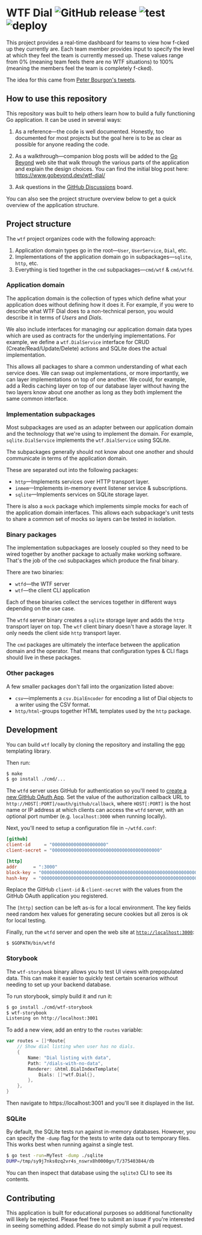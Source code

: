 WTF Dial ![GitHub release](https://img.shields.io/github/v/release/benbjohnson/wtf) ![test](https://github.com/benbjohnson/wtf/workflows/test/badge.svg) ![deploy](https://github.com/benbjohnson/wtf/workflows/deploy/badge.svg)
========

This project provides a real-time dashboard for teams to view how f-cked up they 
currently are. Each team member provides input to specify the level at which
they feel the team is currently messed up. These values range from 0% (meaning
team feels there are no WTF situations) to 100% (meaning the members feel the
team is completely f-cked).

The idea for this came from [Peter Bourgon's tweets][tweets].

[tweets]: https://twitter.com/peterbourgon/status/765935213507649537


## How to use this repository

This repository was built to help others learn how to build a fully functioning
Go application. It can be used in several ways:

1. As a reference—the code is well documented. Honestly, too documented for most
   projects but the goal here is to be as clear as possible for anyone reading
   the code.

2. As a walkthrough—companion blog posts will be added to the [Go Beyond](https://www.gobeyond.dev/)
   web site that walk through the various parts of the application and explain the design choices.
   You can find the initial blog post here: https://www.gobeyond.dev/wtf-dial/
   
3. Ask questions in the [GitHub Discussions](https://github.com/benbjohnson/wtf/discussions) board.

You can also see the project structure overview below to get a quick overview
of the application structure.


## Project structure

The `wtf` project organizes code with the following approach:

1. Application domain types go in the root—`User`, `UserService`, `Dial`, etc.
2. Implementations of the application domain go in subpackages—`sqlite`, `http`, etc.
3. Everything is tied together in the `cmd` subpackages—`cmd/wtf` & `cmd/wtfd`.


### Application domain

The application domain is the collection of types which define what your
application does without defining how it does it. For example, if you were to
describe what WTF Dial does to a non-technical person, you would describe it in
terms of _Users_ and _Dials_.

We also include interfaces for managing our application domain data types which
are used as contracts for the underlying implementations. For example, we define
a `wtf.DialService` interface for CRUD (Create/Read/Update/Delete) actions and
SQLite does the actual implementation.

This allows all packages to share a common understanding of what each service
does. We can swap out implementations, or more importantly, we can layer
implementations on top of one another. We could, for example, add a Redis
caching layer on top of our database layer without having the two layers know
about one another as long as they both implement the same common interface.


### Implementation subpackages

Most subpackages are used as an adapter between our application domain  and the
technology that we're using to implement the domain. For example,
`sqlite.DialService` implements the `wtf.DialService` using SQLite.

The subpackages generally should not know about one another and should
communicate in terms of the application domain.

These are separated out into the following packages:

- `http`—Implements services over HTTP transport layer.
- `inmem`—Implements in-memory event listener service & subscriptions.
- `sqlite`—Implements services on SQLite storage layer.

There is also a `mock` package which implements simple mocks for each of the
application domain interfaces. This allows each subpackage's unit tests to share
a common set of mocks so layers can be tested in isolation.


### Binary packages

The implementation subpackages are loosely coupled so they need to be wired
together by another package to actually make working software. That's the job
of the `cmd` subpackages which produce the final binary.

There are two binaries:

- `wtfd`—the WTF server
- `wtf`—the client CLI application

Each of these binaries collect the services together in different ways depending
on the use case.

The `wtfd` server binary creates a `sqlite` storage layer and adds the `http`
transport layer on top. The `wtf` client binary doesn't have a storage layer.
It only needs the client side `http` transport layer.

The `cmd` packages are ultimately the interface between the application domain
and the operator. That means that configuration types & CLI flags should live
in these packages.


### Other packages

A few smaller packages don't fall into the organization listed above:

- `csv`—implements a `csv.DialEncoder` for encoding a list of Dial objects to
  a writer using the CSV format.
- `http/html`-groups together HTML templates used by the `http` package.



## Development

You can build `wtf` locally by cloning the repository and installing the 
[ego](https://github.com/benbjohnson/ego) templating library.

Then run:

```sh
$ make 
$ go install ./cmd/...
```

The `wtfd` server uses GitHub for authentication so you'll need to [create a new
GitHub OAuth App](https://github.com/settings/applications/new). Set the value
of the authorization callback URL to `http://HOST[:PORT]/oauth/github/callback`,
where `HOST[:PORT]` is the host name or IP address at which clients can access
the `wtfd` server, with an optional port number (e.g. `localhost:3000` when
running locally).

Next, you'll need to setup a configuration file in `~/wtfd.conf`:

```toml
[github]
client-id     = "00000000000000000000"
client-secret = "0000000000000000000000000000000000000000"

[http]
addr      = ":3000"
block-key = "0000000000000000000000000000000000000000000000000000000000000000"
hash-key  = "00000000000000000000000000000000000000000000000000000000000000000000000000000000000000000000000000000000000000000000000000000000"
```

Replace the GitHub `client-id` & `client-secret` with the values from the
GitHub OAuth application you registered.

The `[http]` section can be left as-is for a local environment. The key fields
need random hex values for generating secure cookies but all zeros is ok for
local testing.

Finally, run the `wtfd` server and open the web site at [`http://localhost:3000`](http://localhost:3000):

```
$ $GOPATH/bin/wtfd
```


### Storybook

The `wtf-storybook` binary allows you to test UI views with prepopulated data.
This can make it easier to quickly test certain scenarios without needing to 
set up your backend database.

To run storybook, simply build it and run it:

```sh
$ go install ./cmd/wtf-storybook
$ wtf-storybook
Listening on http://localhost:3001
```

To add a new view, add an entry to the `routes` variable:

```go
var routes = []*Route{
	// Show dial listing when user has no dials.
	{
		Name: "Dial listing with data",
		Path: "/dials-with-no-data",
		Renderer: &html.DialIndexTemplate{
			Dials: []*wtf.Dial{},
		},
	},
}
```

Then navigate to https://localhost:3001 and you'll see it displayed in the list.


### SQLite

By default, the SQLite tests run against in-memory databases. However, you can
specify the `-dump` flag for the tests to write data out to temporary files. This
works best when running against a single test.

```sh
$ go test -run=MyTest -dump ./sqlite
DUMP=/tmp/sy9j7nks0zq2vr4s_nswrx8h0000gn/T/375403844/db
```

You can then inspect that database using the `sqlite3` CLI to see its contents.


## Contributing

This application is built for educational purposes so additional functionality
will likely be rejected. Please feel free to submit an issue if you're
interested in seeing something added. Please do not simply submit a pull request.

